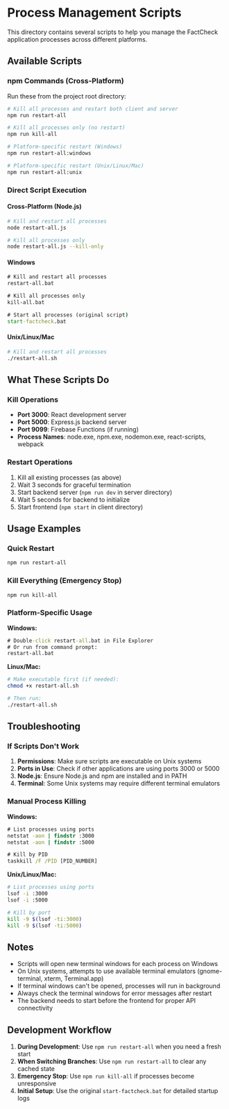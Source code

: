 # Process Management Scripts

This directory contains several scripts to help you manage the FactCheck application processes across different platforms.

## Available Scripts

### npm Commands (Cross-Platform)

Run these from the project root directory:

```bash
# Kill all processes and restart both client and server
npm run restart-all

# Kill all processes only (no restart)
npm run kill-all

# Platform-specific restart (Windows)
npm run restart-all:windows

# Platform-specific restart (Unix/Linux/Mac)
npm run restart-all:unix
```

### Direct Script Execution

#### Cross-Platform (Node.js)
```bash
# Kill and restart all processes
node restart-all.js

# Kill all processes only
node restart-all.js --kill-only
```

#### Windows
```cmd
# Kill and restart all processes
restart-all.bat

# Kill all processes only
kill-all.bat

# Start all processes (original script)
start-factcheck.bat
```

#### Unix/Linux/Mac
```bash
# Kill and restart all processes
./restart-all.sh
```

## What These Scripts Do

### Kill Operations
- **Port 3000**: React development server
- **Port 5000**: Express.js backend server
- **Port 9099**: Firebase Functions (if running)
- **Process Names**: node.exe, npm.exe, nodemon.exe, react-scripts, webpack

### Restart Operations
1. Kill all existing processes (as above)
2. Wait 3 seconds for graceful termination
3. Start backend server (`npm run dev` in server directory)
4. Wait 5 seconds for backend to initialize
5. Start frontend (`npm start` in client directory)

## Usage Examples

### Quick Restart
```bash
npm run restart-all
```

### Kill Everything (Emergency Stop)
```bash
npm run kill-all
```

### Platform-Specific Usage

**Windows:**
```cmd
# Double-click restart-all.bat in File Explorer
# Or run from command prompt:
restart-all.bat
```

**Linux/Mac:**
```bash
# Make executable first (if needed):
chmod +x restart-all.sh

# Then run:
./restart-all.sh
```

## Troubleshooting

### If Scripts Don't Work
1. **Permissions**: Make sure scripts are executable on Unix systems
2. **Ports in Use**: Check if other applications are using ports 3000 or 5000
3. **Node.js**: Ensure Node.js and npm are installed and in PATH
4. **Terminal**: Some Unix systems may require different terminal emulators

### Manual Process Killing

**Windows:**
```cmd
# List processes using ports
netstat -aon | findstr :3000
netstat -aon | findstr :5000

# Kill by PID
taskkill /F /PID [PID_NUMBER]
```

**Unix/Linux/Mac:**
```bash
# List processes using ports
lsof -i :3000
lsof -i :5000

# Kill by port
kill -9 $(lsof -ti:3000)
kill -9 $(lsof -ti:5000)
```

## Notes

- Scripts will open new terminal windows for each process on Windows
- On Unix systems, attempts to use available terminal emulators (gnome-terminal, xterm, Terminal.app)
- If terminal windows can't be opened, processes will run in background
- Always check the terminal windows for error messages after restart
- The backend needs to start before the frontend for proper API connectivity

## Development Workflow

1. **During Development**: Use `npm run restart-all` when you need a fresh start
2. **When Switching Branches**: Use `npm run restart-all` to clear any cached state
3. **Emergency Stop**: Use `npm run kill-all` if processes become unresponsive
4. **Initial Setup**: Use the original `start-factcheck.bat` for detailed startup logs
